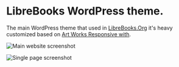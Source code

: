 # LibreBooks WordPress theme.
The main WordPress theme that used in [LibreBooks.Org](http://LibreBooks.Org) it's heavy customized based on [Art Works Responsive with](www.dessign.net/art-works-responsive-theme-free-2013/).

![Main website screenshot](https://github.com/LibreBooksOrg/wp-theme/blob/master/screenshot.jpg "Main website screenshot")

![Single page screenshot](https://github.com/LibreBooksOrg/wp-theme/blob/master/LibreBooks.Org-Single-page.jpg "Main website screenshot")
